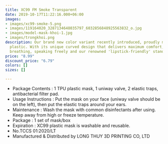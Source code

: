 ```yaml
---
title: XC99 FM Smoke Transparent
date: 2019-10-17T11:22:16.000+06:00
images:
- images/xc99-smoke-5.png
- images/119164020_3287134648035797_6032856848925563832_o.jpg
- images/model-mask-khoi-1.jpg
- images/trongkhoi.png
description: Our brand new color variant recently introduced, proudly made of TPU
  plastic. With its unique curved design that delivers maximum comfort, effortless
  breathing, speaking freely and our renowned 'lipstick-friendly' standard.
price: "8.99"
discount_price: "6.79"
colors: []
sizes: []

---
```

* Package Contents : 1 TPU plastic mask, 1 uniway valve, 2 elastic traps, antibacterial filter pad.
* Usage Instructions : Put the mask on your face (uniway valve should be on the left), then put the elastic traps around your ears.
* Maintenance : Wash the mask with common disinfectants after using. Keep away from high or freeze temperature.
* Package : 1 set of mask/box
* Expiration : XC99 plastic mask is washable and reusable.
* No.TCCS 01:2020/LT
* Manufactured & Distributed by LONG THUY 3D PRINTING CO, LTD